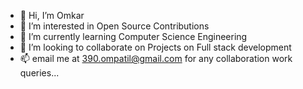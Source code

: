 - 👋 Hi, I’m Omkar
- 👀 I’m interested in Open Source Contributions
- 🌱 I’m currently learning Computer Science Engineering 
- 💞️ I’m looking to collaborate on Projects on Full stack development
- 📫 email me at 390.ompatil@gmail.com for any collaboration work queries...

<!---
sigma390/sigma390 is a ✨ special ✨ repository because its `README.md` (this file) appears on your GitHub profile.
You can click the Preview link to take a look at your changes.
--->
